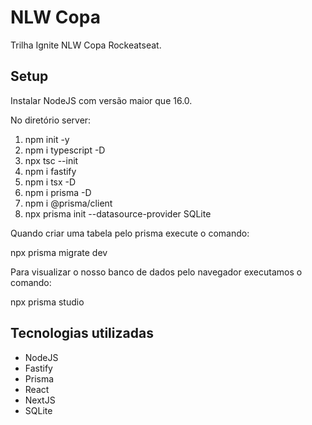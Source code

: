 # NLW Copa
Trilha Ignite NLW Copa Rockeatseat. 


## Setup

Instalar NodeJS com versão maior que 16.0.

No diretório server:

1) npm init -y
2) npm i typescript -D
3) npx tsc --init
4) npm i fastify
5) npm i tsx -D
6) npm i prisma -D
7) npm i @prisma/client
8) npx prisma init --datasource-provider SQLite

Quando criar uma tabela pelo prisma execute o comando:

npx prisma migrate dev

Para visualizar o nosso banco de dados pelo navegador executamos o comando:

npx prisma studio

## Tecnologias utilizadas

- NodeJS
- Fastify
- Prisma
- React
- NextJS
- SQLite
